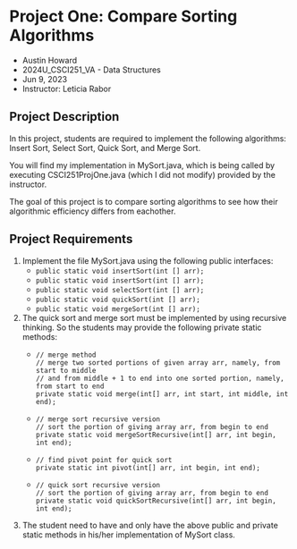 # Project	One:	Compare	Sorting	Algorithms
* Austin Howard
* 2024U_CSCI251_VA - Data Structures
* Jun 9, 2023
* Instructor: Leticia Rabor
  
## Project	Description
In this	project, students	are	required to	implement	the	following	algorithms:	Insert Sort, Select	Sort,	Quick	Sort,	and	Merge	Sort.  

You will find my implementation in MySort.java, which is being called by executing CSCI251ProjOne.java (which I did not modify) provided by the instructor.  

The goal of this project is to compare sorting algorithms to see how their algorithmic efficiency differs from eachother.  

## Project Requirements
1. Implement the file MySort.java using the following public interfaces:
   * ```public static void insertSort(int [] arr);```
   * ```public static void insertSort(int [] arr);```
   * ```public static void selectSort(int [] arr);```
   * ```public static void quickSort(int [] arr);```
   * ```public static void mergeSort(int [] arr);```
2. The quick sort and merge sort must be implemented by using	recursive	thinking.	So	the	
students	may	provide	the	following	private	static	methods:
    * ```
      // merge method  
      // merge two sorted portions of given array arr, namely, from start to middle  
      // and from middle + 1 to end into one sorted portion, namely, from start to end
      private static void merge(int[] arr, int start, int middle, int end);
      ```
    * ```
      // merge sort recursive version
      // sort the portion of giving array arr, from begin to end
      private static void mergeSortRecursive(int[] arr, int begin, int end);
      ```
    * ```
      // find pivot point for quick sort
      private static int pivot(int[] arr, int begin, int end);
      ```
    * ```
      // quick sort recursive version
      // sort the portion of giving array arr, from begin to end
      private static void quickSortRecursive(int[] arr, int begin, int end);
      ```
3. The student need to have and only have the above public and private static methods in his/her implementation of MySort class.
